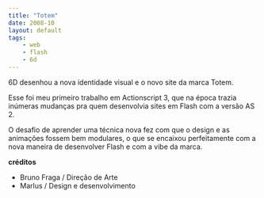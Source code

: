 ```yaml
---
title: "Totem"
date: 2008-10
layout: default
tags:
	- web
	- flash
	- 6d
---
```


6D desenhou a nova identidade visual e o novo site da marca Totem.

Esse foi meu primeiro trabalho em Actionscript 3, que na época trazia inúmeras mudanças pra quem desenvolvia sites em Flash com a versão AS 2.

O desafio de aprender uma técnica nova fez com que o design e as animações fossem bem modulares, o que se encaixou perfeitamente com a nova maneira de desenvolver Flash e com a vibe da marca.

**créditos**

- Bruno Fraga / Direção de Arte
- Marlus / Design e desenvolvimento